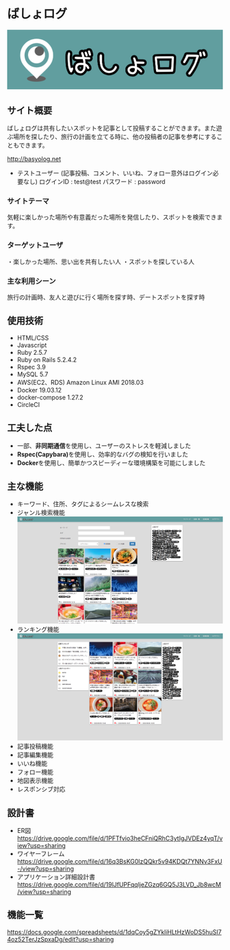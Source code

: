 # ばしょログ

![画像１](./README_image_1.jpg)

## サイト概要
ばしょログは共有したいスポットを記事として投稿することができます。また遊ぶ場所を探したり、旅行の計画を立てる時に、他の投稿者の記事を参考にすることもできます。

http://basyolog.net
- テストユーザー (記事投稿、コメント、いいね、フォロー意外はログイン必要なし)
 ログインID : test@test
 パスワード : password

### サイトテーマ
気軽に楽しかった場所や有意義だった場所を発信したり、スポットを検索できます。

### ターゲットユーザ
・楽しかった場所、思い出を共有したい人
・スポットを探している人

### 主な利用シーン
旅行の計画時、友人と遊びに行く場所を探す時、デートスポットを探す時


## 使用技術

- HTML/CSS
- Javascript
- Ruby 2.5.7
- Ruby on Rails 5.2.4.2
- Rspec 3.9
- MySQL 5.7
- AWS(EC2、RDS) Amazon Linux AMI 2018.03
- Docker 19.03.12
- docker-compose 1.27.2
- CircleCI


## 工夫した点

- 一部、<b>非同期通信</b>を使用し、ユーザーのストレスを軽減しました
- <b>Rspec(Capybara)</b>を使用し、効率的なバグの検知を行いました
- <b>Docker</b>を使用し、簡単かつスピーディーな環境構築を可能にしました


## 主な機能
- キーワード、住所、タグによるシームレスな検索
- ジャンル検索機能
![画像2](./README_image_2.jpg)
- ランキング機能
![画像3](./README_image_3.jpg)
- 記事投稿機能
- 記事編集機能
- いいね機能
- フォロー機能
- 地図表示機能
- レスポンシブ対応


## 設計書
- ER図
https://drive.google.com/file/d/1PFTfvio3heCFniQRhC3ytIgJVDEz4yqT/view?usp=sharing
- ワイヤーフレーム
https://drive.google.com/file/d/16q3BsKG0lzQQkr5v94KDQt7YNNv3FxU-/view?usp=sharing
- アプリケーション詳細設計書
https://drive.google.com/file/d/19lJfUPFqqljeZGzq6GQ5J3LVD_Jb8wcM/view?usp=sharing


## 機能一覧
https://docs.google.com/spreadsheets/d/1dqCoy5gZYkliHLtHzWoDS5huSI74oz52TerJzSpxaDg/edit?usp=sharing


